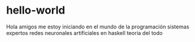 # hello-world
Hola amigos me estoy iniciando en el mundo de la programación
sistemas expertos redes neuronales artificiales en haskell teoria del todo
